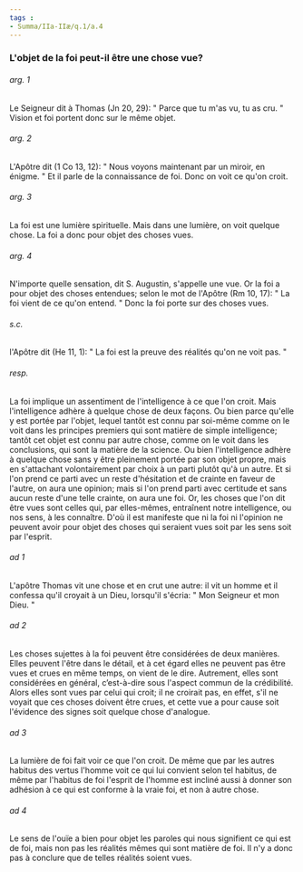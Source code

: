```yaml
---
tags : 
- Summa/IIa-IIæ/q.1/a.4
---
```


### L'objet de la foi peut-il être une chose vue?

###### arg. 1
Le Seigneur dit à Thomas (Jn 20, 29): " Parce que tu m'as vu, tu as cru. " Vision et foi portent donc sur le même objet. 

###### arg. 2
L'Apôtre dit (1 Co 13, 12): " Nous voyons maintenant par un miroir, en énigme. " Et il parle de la connaissance de foi. Donc on voit ce qu'on croit. 

###### arg. 3
La foi est une lumière spirituelle. Mais dans une lumière, on voit quelque chose. La foi a donc pour objet des choses vues. 

###### arg. 4
N'importe quelle sensation, dit S. Augustin, s'appelle une vue. Or la foi a pour objet des choses entendues; selon le mot de l'Apôtre (Rm 10, 17): " La foi vient de ce qu'on entend. " Donc la foi porte sur des choses vues. 

###### s.c.
l'Apôtre dit (He 11, 1): " La foi est la preuve des réalités qu'on ne voit pas. " 

###### resp.
La foi implique un assentiment de l'intelligence à ce que l'on croit. Mais l'intelligence adhère à quelque chose de deux façons. Ou bien parce qu'elle y est portée par l'objet, lequel tantôt est connu par soi-même comme on le voit dans les principes premiers qui sont matière de simple intelligence; tantôt cet objet est connu par autre chose, comme on le voit dans les conclusions, qui sont la matière de la science. Ou bien l'intelligence adhère à quelque chose sans y être pleinement portée par son objet propre, mais en s'attachant volontairement par choix à un parti plutôt qu'à un autre. Et si l'on prend ce parti avec un reste d'hésitation et de crainte en faveur de l'autre, on aura une opinion; mais si l'on prend parti avec certitude et sans aucun reste d'une telle crainte, on aura une foi. Or, les choses que l'on dit être vues sont celles qui, par elles-mêmes, entraînent notre intelligence, ou nos sens, à les connaître. D'où il est manifeste que ni la foi ni l'opinion ne peuvent avoir pour objet des choses qui seraient vues soit par les sens soit par l'esprit. 

###### ad 1
L'apôtre Thomas vit une chose et en crut une autre: il vit un homme et il confessa qu'il croyait à un Dieu, lorsqu'il s'écria: " Mon Seigneur et mon Dieu. " 

###### ad 2
Les choses sujettes à la foi peuvent être considérées de deux manières. Elles peuvent l'être dans le détail, et à cet égard elles ne peuvent pas être vues et crues en même temps, on vient de le dire. Autrement, elles sont considérées en général, c’est-à-dire sous l'aspect commun de la crédibilité. Alors elles sont vues par celui qui croit; il ne croirait pas, en effet, s'il ne voyait que ces choses doivent être crues, et cette vue a pour cause soit l'évidence des signes soit quelque chose d'analogue. 

###### ad 3
La lumière de foi fait voir ce que l'on croit. De même que par les autres habitus des vertus l'homme voit ce qui lui convient selon tel habitus, de même par l'habitus de foi l'esprit de l'homme est incliné aussi à donner son adhésion à ce qui est conforme à la vraie foi, et non à autre chose. 

###### ad 4
Le sens de l'ouïe a bien pour objet les paroles qui nous signifient ce qui est de foi, mais non pas les réalités mêmes qui sont matière de foi. Il n'y a donc pas à conclure que de telles réalités soient vues. 

